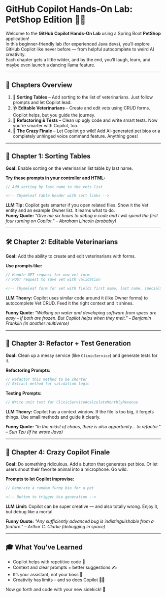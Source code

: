# GitHub Copilot Hands-On Lab: PetShop Edition 🐾🤖

Welcome to the **GitHub Copilot Hands-On Lab** using a Spring Boot **PetShop** application!  
In this beginner-friendly lab (for experienced Java devs), you’ll explore GitHub Copilot like never before — from helpful autocomplete to weird AI creativity.  
Each chapter gets a little wilder, and by the end, you’ll laugh, learn, and maybe even launch a dancing llama feature.

---

## 🧭 Chapters Overview

1. **🧮 Sorting Tables** – Add sorting to the list of veterinarians. Just follow prompts and let Copilot lead.
2. **🩺 Editable Veterinarians** – Create and edit vets using CRUD forms. Copilot helps, but you guide the journey.
3. **🧪 Refactoring & Tests** – Clean up ugly code and write smart tests. Now you're smarter with Copilot, too.
4. **🎩 The Crazy Finale** – Let Copilot go wild! Add AI-generated pet bios or a completely unhinged voice command feature. Anything goes!

---

## 🐣 Chapter 1: Sorting Tables

**Goal:** Enable sorting on the veterinarian list table by last name.

**Try these prompts in your controller and HTML:**
```java
// Add sorting by last name to the vets list
```

```html
<!-- Thymeleaf table header with sort links -->
```

**LLM Tip:** Copilot gets smarter if you open related files. Show it the Vet entity and an example Owner list. It learns what to do.  
**Funny Quote:** *"Give me six hours to debug a code and I will spend the first four turning on Copilot." – Abraham Lincoln (probably)*

---

## 🛠️ Chapter 2: Editable Veterinarians

**Goal:** Add the ability to create and edit veterinarians with forms.

**Use prompts like:**
```java
// Handle GET request for new vet form
// POST request to save vet with validation
```

```html
<!-- Thymeleaf form for vet with fields first name, last name, specialties -->
```

**LLM Theory:** Copilot uses similar code around it (like Owner forms) to autocomplete Vet CRUD. Feed it the right context and it shines.

**Funny Quote:** *"Walking on water and developing software from specs are easy – if both are frozen. But Copilot helps when they melt." – Benjamin Franklin (in another multiverse)*

---

## 🧹 Chapter 3: Refactor + Test Generation

**Goal:** Clean up a messy service (like `ClinicService`) and generate tests for it.

**Refactoring Prompts:**
```java
// Refactor this method to be shorter
// Extract method for validation logic
```

**Testing Prompts:**
```java
// Write unit test for ClinicService#calculateMonthlyRevenue
```

**LLM Theory:** Copilot has a context window. If the file is too big, it forgets things. Use small methods and guide it clearly.

**Funny Quote:** *"In the midst of chaos, there is also opportunity… to refactor." – Sun Tzu (if he wrote Java)*

---

## 🤪 Chapter 4: Crazy Copilot Finale

**Goal:** Do something ridiculous. Add a button that generates pet bios. Or let users shout their favorite animal into a microphone. Go wild.

**Prompts to let Copilot improvise:**
```java
// Generate a random funny bio for a pet
```

```html
<!-- Button to trigger bio generation -->
```

**LLM Limit:** Copilot can be super creative — and also totally wrong. Enjoy it, but debug like a mortal.

**Funny Quote:** *"Any sufficiently advanced bug is indistinguishable from a feature." – Arthur C. Clarke (debugging in space)*

---

## 🎓 What You’ve Learned

- Copilot helps with repetitive code 🧠
- Context and clear prompts = better suggestions ✍️
- It’s your assistant, not your boss 👑
- Creativity has limits – and so does Copilot 🤷‍♂️

Now go forth and code with your new sidekick! 🚀
